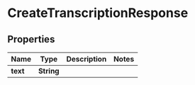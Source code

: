 

# CreateTranscriptionResponse


## Properties

Name | Type | Description | Notes
------------ | ------------- | ------------- | -------------
**text** | **String** |  | 




